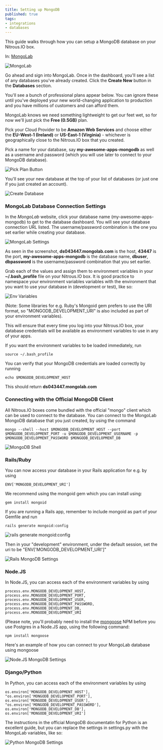 ```yaml
---
title: Setting up MongoDB
published: true
tags:
- integrations
- databases
---
```


This guide walks through how you can setup a MongoDB database
on your Nitrous.IO box.

In: [MongoLab](https://mongolab.com)

![MongoLab](https://raw.github.com/action-io/action-assets/master/support/screenshots/mongodb/mongolab.png)

Go ahead and sign into MongoLab. Once in the dashboard, you'll
see a list of any databases you've already created. Click the **Create
New** button in the **Databases** section.

You'll see a bunch of professional plans appear below. You can ignore
these until you've deployed your new world-changing application to
production and you have millions of customers and can afford them.

MongoLab knows we need something lightweight to get our feet wet, so for
now we'll just pick the **Free (0.5GB)** plan.

Pick your Cloud Provider to be **Amazon Web Services** and choose either
the **EU-West-1 (Ireland)** or **US-East-1 (Virginia)** - whichever is
geographically close to the Nitrous.IO box that you created.

Pick a name for your database, say **my-awesome-apps-mongodb** as well as
a username and password (which you will use later to connect to your
MongoDB database).

![Pick Plan Button](https://raw.github.com/action-io/action-assets/master/support/screenshots/mongodb/pick-plan.png)

You'll see your new database at the top of your list of databases (or
just one if you just created an account).

![Create Database](https://raw.github.com/action-io/action-assets/master/support/screenshots/mongodb/create-database.png)

### MongoLab Database Connection Settings

In the *MongoLab* website, click your database name
(my-awesome-apps-mongodb) to get to the database dashboard. You will see your
database connection URL listed. The username/password combination is the
one you set earlier while creating your database.

![MongoLab Settings](https://raw.github.com/action-io/action-assets/master/support/screenshots/mongodb/mongodb-settings.png)

As seen in the screenshot, **ds043447.mongolab.com** is the host, **43447**
is the port, **my-awesome-apps-mongodb** is the database name, **dbuser**, **dbpassword**
is the username/password combination that you set earlier.

Grab each of the values and assign them to environment variables in your
**~/.bash_profile** file on your Nitrous.IO box. It is good practice to
namespace your environment variables variables with the environment that you want to use your database in
(development or test), like so:

![Env Variables](https://raw.github.com/action-io/action-assets/master/support/screenshots/mongodb/env-variables.png)

(Note: Some libraries for e.g. Ruby's Mongoid gem prefers to use the URI
format, so "MONGODB_DEVELOPMENT_URI" is also included as part of your
environment variables).

This will ensure that every time you log into your Nitrous.IO box, your
database credentials will be available as environment variables to use
in any of your apps.

If you want the environment variables to be loaded immediately, run

    source ~/.bash_profile

You can verify that your MongoDB credentials are loaded correctly by
running

    echo $MONGODB_DEVELOPMENT_HOST

This should return **ds043447.mongolab.com**

### Connecting with the Official MongoDB Client

All Nitrous.IO boxes come bundled with the official "mongo" client which
can be used to connect to the database. You can connect to the MongoLab
MongoDB database that you just created, by using the command

    mongo --shell --host $MONGODB_DEVELOPMENT_HOST --port $MONGODB_DEVELOPMENT_PORT -u $MONGODB_DEVELOPMENT_USERNAME -p $MONGODB_DEVELOPMENT_PASSWORD $MONGODB_DEVELOPMENT_DB

![MongoDB Shell](https://raw.github.com/action-io/action-assets/master/support/screenshots/mongodb/shell.png)

### Rails/Ruby

You can now access your database in your Rails application for e.g. by
using

    ENV['MONGODB_DEVELOPMENT_URI']

We recommend using the mongoid gem which you can install using:

    gem install mongoid

If you are running a Rails app, remember to include mongoid as part of
your Gemfile and run

    rails generate mongoid:config

![rails generate mongoid:config](https://raw.github.com/action-io/action-assets/master/support/screenshots/mongodb/mongoid.png)

Then in your "development" environment, under the default session, set
the uri to be "ENV['MONGODB_DEVELOPMENT_URI']"

![Rails MongoDB Settings](https://raw.github.com/action-io/action-assets/master/support/screenshots/mongodb/database-ruby.png)

### Node.JS

In Node.JS, you can access each of the environment variables by using

    process.env.MONGODB_DEVELOPMENT_HOST, process.env.MONGODB_DEVELOPMENT_PORT,
    process.env.MONGODB_DEVELOPMENT_USER, process.env.MONGODB_DEVELOPMENT_PASSWORD,
    process.env.MONGODB_DEVELOPMENT_DB, process.env.MONGODB_DEVELOPMENT_URI

(Please note, you'll probably need to install the
[mongoose](https://npmjs.org/package/mongoose) NPM
before you use Postgres in a Node.JS app, using the following command:

    npm install mongoose

Here's an example of how you can connect to your MongoLab database using
mongoose

![Node.JS MongoDB Settings](https://raw.github.com/action-io/action-assets/master/support/screenshots/mongodb/database-nodejs.png)

### Django/Python

In Python, you can access each of the environment variables by using

    os.environ['MONGODB_DEVELOPMENT_HOST'], "os.environ['MONGODB_DEVELOPMENT_PORT'],
    os.environ['MONGODB_DEVELOPMENT_USER'], "os.environ['MONGODB_DEVELOPMENT_PASSWORD'],
    os.environ['MONGODB_DEVELOPMENT_DB'], os.environ['MONGODB_DEVELOPMENT_URI']

The instructions in the official MongoDB documentatin for Python is an
excellent guide, but you can replace the settings in settings.py with
the MongoLab variables, like so:

![Python MongoDB Settings](https://raw.github.com/action-io/action-assets/master/support/screenshots/mongodb/database-python.png)


